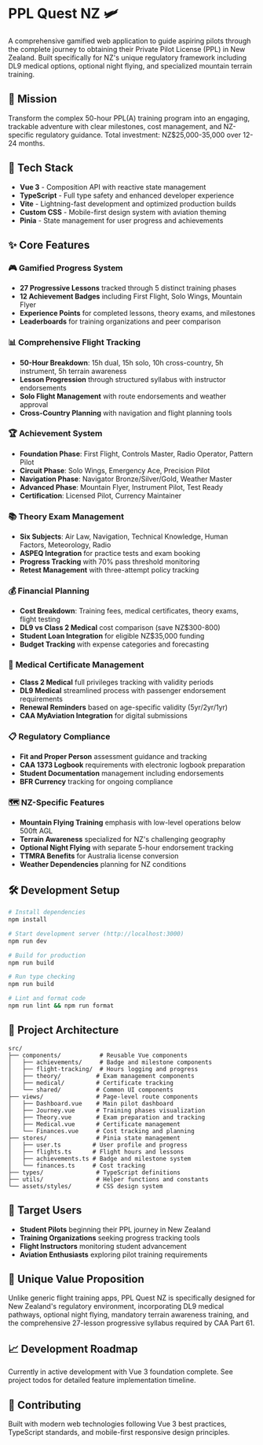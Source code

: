 # PPL Quest NZ 🛩️

A comprehensive gamified web application to guide aspiring pilots through the complete journey to obtaining their Private Pilot License (PPL) in New Zealand. Built specifically for NZ's unique regulatory framework including DL9 medical options, optional night flying, and specialized mountain terrain training.

## 🎯 Mission

Transform the complex 50-hour PPL(A) training program into an engaging, trackable adventure with clear milestones, cost management, and NZ-specific regulatory guidance. Total investment: NZ$25,000-35,000 over 12-24 months.

## 🚀 Tech Stack

- **Vue 3** - Composition API with reactive state management
- **TypeScript** - Full type safety and enhanced developer experience
- **Vite** - Lightning-fast development and optimized production builds
- **Custom CSS** - Mobile-first design system with aviation theming
- **Pinia** - State management for user progress and achievements

## ✨ Core Features

### 🎮 **Gamified Progress System**
- **27 Progressive Lessons** tracked through 5 distinct training phases
- **12 Achievement Badges** including First Flight, Solo Wings, Mountain Flyer
- **Experience Points** for completed lessons, theory exams, and milestones
- **Leaderboards** for training organizations and peer comparison

### 📊 **Comprehensive Flight Tracking**
- **50-Hour Breakdown**: 15h dual, 15h solo, 10h cross-country, 5h instrument, 5h terrain awareness
- **Lesson Progression** through structured syllabus with instructor endorsements
- **Solo Flight Management** with route endorsements and weather approval
- **Cross-Country Planning** with navigation and flight planning tools

### 🏆 **Achievement System**
- **Foundation Phase**: First Flight, Controls Master, Radio Operator, Pattern Pilot
- **Circuit Phase**: Solo Wings, Emergency Ace, Precision Pilot
- **Navigation Phase**: Navigator Bronze/Silver/Gold, Weather Master
- **Advanced Phase**: Mountain Flyer, Instrument Pilot, Test Ready
- **Certification**: Licensed Pilot, Currency Maintainer

### 📚 **Theory Exam Management**
- **Six Subjects**: Air Law, Navigation, Technical Knowledge, Human Factors, Meteorology, Radio
- **ASPEQ Integration** for practice tests and exam booking
- **Progress Tracking** with 70% pass threshold monitoring
- **Retest Management** with three-attempt policy tracking

### 💰 **Financial Planning**
- **Cost Breakdown**: Training fees, medical certificates, theory exams, flight testing
- **DL9 vs Class 2 Medical** cost comparison (save NZ$300-800)
- **Student Loan Integration** for eligible NZ$35,000 funding
- **Budget Tracking** with expense categories and forecasting

### 🏥 **Medical Certificate Management**
- **Class 2 Medical** full privileges tracking with validity periods
- **DL9 Medical** streamlined process with passenger endorsement requirements
- **Renewal Reminders** based on age-specific validity (5yr/2yr/1yr)
- **CAA MyAviation Integration** for digital submissions

### 📋 **Regulatory Compliance**
- **Fit and Proper Person** assessment guidance and tracking
- **CAA 1373 Logbook** requirements with electronic logbook preparation
- **Student Documentation** management including endorsements
- **BFR Currency** tracking for ongoing compliance

### 🗺️ **NZ-Specific Features**
- **Mountain Flying Training** emphasis with low-level operations below 500ft AGL
- **Terrain Awareness** specialized for NZ's challenging geography
- **Optional Night Flying** with separate 5-hour endorsement tracking
- **TTMRA Benefits** for Australia license conversion
- **Weather Dependencies** planning for NZ conditions

## 🛠️ Development Setup

```bash
# Install dependencies
npm install

# Start development server (http://localhost:3000)
npm run dev

# Build for production
npm run build

# Run type checking
npm run build

# Lint and format code
npm run lint && npm run format
```

## 📁 Project Architecture

```
src/
├── components/           # Reusable Vue components
│   ├── achievements/     # Badge and milestone components
│   ├── flight-tracking/  # Hours logging and progress
│   ├── theory/          # Exam management components
│   ├── medical/         # Certificate tracking
│   └── shared/          # Common UI components
├── views/               # Page-level route components
│   ├── Dashboard.vue    # Main pilot dashboard
│   ├── Journey.vue      # Training phases visualization
│   ├── Theory.vue       # Exam preparation and tracking
│   ├── Medical.vue      # Certificate management
│   └── Finances.vue     # Cost tracking and planning
├── stores/              # Pinia state management
│   ├── user.ts         # User profile and progress
│   ├── flights.ts      # Flight hours and lessons
│   ├── achievements.ts # Badge and milestone system
│   └── finances.ts     # Cost tracking
├── types/               # TypeScript definitions
├── utils/               # Helper functions and constants
└── assets/styles/       # CSS design system
```

## 🎯 Target Users

- **Student Pilots** beginning their PPL journey in New Zealand
- **Training Organizations** seeking progress tracking tools
- **Flight Instructors** monitoring student advancement
- **Aviation Enthusiasts** exploring pilot training requirements

## 🌟 Unique Value Proposition

Unlike generic flight training apps, PPL Quest NZ is specifically designed for New Zealand's regulatory environment, incorporating DL9 medical pathways, optional night flying, mandatory terrain awareness training, and the comprehensive 27-lesson progressive syllabus required by CAA Part 61.

## 📈 Development Roadmap

Currently in active development with Vue 3 foundation complete. See project todos for detailed feature implementation timeline.

## 🤝 Contributing

Built with modern web technologies following Vue 3 best practices, TypeScript standards, and mobile-first responsive design principles.
